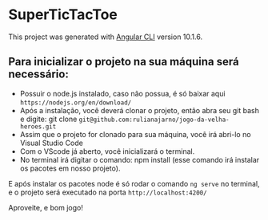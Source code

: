 # SuperTicTacToe

This project was generated with [Angular CLI](https://github.com/angular/angular-cli) version 10.1.6.

## Para inicializar o projeto na sua máquina será necessário:

- Possuir o node.js instalado, caso não possua, é só baixar aqui `https://nodejs.org/en/download/`
- Após a instalação, você deverá clonar o projeto, então abra seu git bash e digite: git clone `git@github.com:rulianajarno/jogo-da-velha-heroes.git`
- Assim que o projeto for clonado para sua máquina, você irá abri-lo no Visual Studio Code
- Com o VScode já aberto, você inicializará o terminal. 
- No terminal irá digitar o comando: npm install (esse comando irá instalar os pacotes em nosso projeto).

E após instalar os pacotes node é só rodar o comando `ng serve` no terminal, e o projeto será executado na porta `http://localhost:4200/` 

Aproveite, e bom jogo!

